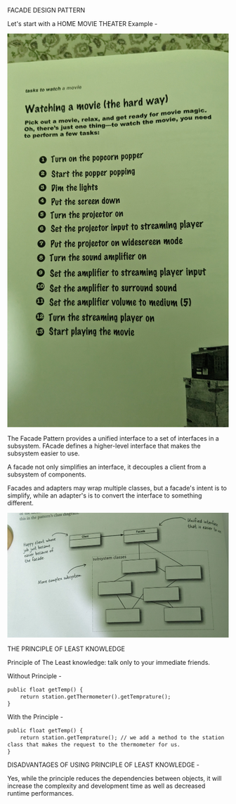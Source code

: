 FACADE DESIGN PATTERN


Let's start with a HOME MOVIE THEATER Example - 

![Requirement](https://github.com/chandan13tiwari/design-patterns/blob/master/src/main/resources/facade-pattern-diagrams/1.jpg)



The Facade Pattern provides a unified interface to a set of interfaces in a subsystem.
FAcade defines a higher-level interface that makes the subsystem easier to use.

A facade not only simplifies an interface, it decouples a client from a subsystem of components.

Facades and adapters may wrap multiple classes, but a facade's intent is to simplify, while an adapter's is to convert the interface to something different.


![Facade pattern](https://github.com/chandan13tiwari/design-patterns/blob/master/src/main/resources/facade-pattern-diagrams/2.jpg)


THE PRINCIPLE OF LEAST KNOWLEDGE

Principle of The Least knowledge: talk only to your immediate friends.

Without Principle - 

````
public float getTemp() {
    return station.getThermometer().getTemprature();
}
````

With the Principle - 
````
public float getTemp() {
    return station.getTemprature(); // we add a method to the station class that makes the request to the thermometer for us.
}
````

DISADVANTAGES OF USING PRINCIPLE OF LEAST KNOWLEDGE - 

Yes, while the principle reduces the dependencies between objects, it will increase the complexity and development time as well as decreased runtime performances.